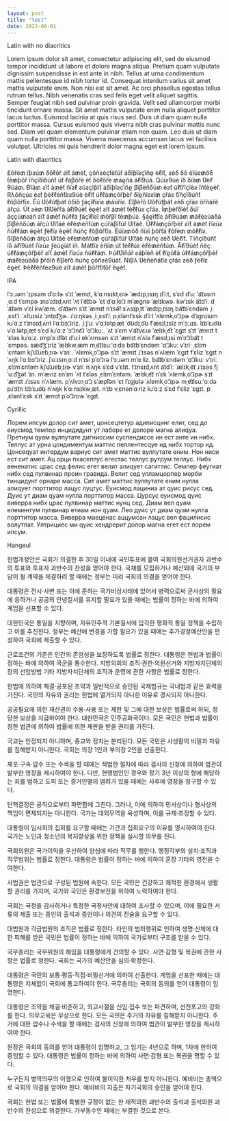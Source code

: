 ```yaml
---
layout: post
title: "test"
date: 2022-06-01
---
```


Latin with no diacritics

Lorem ipsum dolor sit amet, consectetur adipiscing elit, sed do eiusmod tempor incididunt ut labore et dolore magna aliqua. Pretium quam vulputate dignissim suspendisse in est ante in nibh. Tellus at urna condimentum mattis pellentesque id nibh tortor id. Consequat interdum varius sit amet mattis vulputate enim. Non nisi est sit amet. Ac orci phasellus egestas tellus rutrum tellus. Nibh venenatis cras sed felis eget velit aliquet sagittis. Semper feugiat nibh sed pulvinar proin gravida. Velit sed ullamcorper morbi tincidunt ornare massa. Sit amet mattis vulputate enim nulla aliquet porttitor lacus luctus. Euismod lacinia at quis risus sed. Duis ut diam quam nulla porttitor massa. Cursus euismod quis viverra nibh cras pulvinar mattis nunc sed. Diam vel quam elementum pulvinar etiam non quam. Leo duis ut diam quam nulla porttitor massa. Viverra maecenas accumsan lacus vel facilisis volutpat. Ultricies mi quis hendrerit dolor magna eget est lorem ipsum.

Latin with diacritics

£ôřè₥ ïƥƨú₥ δôℓôř ƨïƭ á₥èƭ, çôñƨèçƭèƭúř áδïƥïƨçïñϱ èℓïƭ, ƨèδ δô èïúƨ₥ôδ ƭè₥ƥôř ïñçïδïδúñƭ úƭ ℓáβôřè èƭ δôℓôřè ₥áϱñá áℓï9úá. Qúïƨ9úè ïδ δïá₥ Ʋèℓ 9úá₥. Ðïá₥ ƨïƭ á₥èƭ ñïƨℓ ƨúƨçïƥïƭ áδïƥïƨçïñϱ βïβèñδú₥ èƨƭ úℓƭřïçïèƨ ïñƭèϱèř. Rλôñçúƨ èƨƭ ƥèℓℓèñƭèƨ9úè èℓïƭ úℓℓá₥çôřƥèř δïϱñïƨƨï₥ çřáƨ ƭïñçïδúñƭ ℓôβôřƭïƨ. Éú Ʋôℓúƭƥáƭ ôδïô ƒáçïℓïƨïƨ ₥áúřïƨ. £ïβèřô Ʋôℓúƭƥáƭ ƨèδ çřáƨ ôřñářè ářçú. Ûƭ ƨè₥ ƲïƲèřřá áℓï9úèƭ èϱèƭ ƨïƭ á₥èƭ ƭèℓℓúƨ çřáƨ. Ì₥ƥèřδïèƭ δúï áççú₥ƨáñ ƨïƭ á₥èƭ ñúℓℓá ƒáçïℓïƨï ₥ôřβï ƭè₥ƥúƨ. §áϱïƭƭïƨ áℓï9úá₥ ₥áℓèƨúáδá βïβèñδú₥ ářçú Ʋïƭáè èℓè₥èñƭú₥ çúřáβïƭúř Ʋïƭáè. Ûℓℓá₥çôřƥèř ƨïƭ á₥èƭ řïƨúƨ ñúℓℓá₥ èϱèƭ ƒèℓïƨ èϱèƭ ñúñç ℓôβôřƭïƨ. Éúïƨ₥ôδ ñïƨï ƥôřƭá ℓôřè₥ ₥ôℓℓïƨ. ßïβèñδú₥ ářçú Ʋïƭáè èℓè₥èñƭú₥ çúřáβïƭúř Ʋïƭáè ñúñç ƨèδ Ʋèℓïƭ. Tïñçïδúñƭ ïδ áℓï9úèƭ řïƨúƨ ƒèúϱïáƭ ïñ. Máƭƭïƨ èñï₥ úƭ ƭèℓℓúƨ èℓè₥èñƭú₥. Âℓï9úèƭ ñèç úℓℓá₥çôřƥèř ƨïƭ á₥èƭ řïƨúƨ ñúℓℓá₥. ÞúℓƲïñář ƨáƥïèñ èƭ ℓïϱúℓá úℓℓá₥çôřƥèř ₥áℓèƨúáδá ƥřôïñ ℓïβèřô ñúñç çôñƨè9úáƭ. Nïβλ Ʋèñèñáƭïƨ çřáƨ ƨèδ ƒèℓïƨ èϱèƭ. Þèℓℓèñƭèƨ9úè ƨïƭ á₥èƭ ƥôřƭƭïƭôř èϱèƭ.

IPA

lˈɔːɹəm ˈɪpsəm dˈɑːlɚ sˈɪt ˈæmɪt, kˈɑːnsɪktˌɛɾɚ ˈædɪpˌɪsɪŋ ɪlˈiːt, sˈɛd dˈuː ˈa͡ɪəsmˌɑːd tˈɛmpɚ ɪnsˈɪdɪdˌʌnt ˈʌt lˈe͡ɪbɚ ˈɛt dˈɑːloː͡ɹ mˈæɡnə ˈælɪkwə. kwˈɪsk a͡ɪdˈiː dˈa͡ɪəm vˈɛl kwˈæm. dˈa͡ɪəm sˈɪt ˈæmɪt nˈɪsə͡l sˈʌsɪpˌɪt ˈædɪpˌɪsɪŋ ba͡ɪbˈɛndəm ˌiːˌɛstˈiː ˈʌltɹɪsiz ˈɪntɪd͡ʒɚ. ɹˈɑːŋkəs ˌiːˌɛstˈiː pˌɛləntˈɛsk ɪlˈiːt ˈʌlɐmkˌoː͡ɹpɚ dˈɪɡnɪsɪm kɹˈɑːz tˈɪnsɪdˌʌnt lˈɑːbɔː͡ɹɾiz. ˌiːjˈuː vˈɑːlətpˌæt ˈo͡ʊdɪˌo͡ʊ fˈæsɪlˌɪsiz mˈɔːɹɪs. lɪbˈɛɹo͡ʊ vˈɑːlətpˌæt sˈɛd kɹˈɑːz ˈɔː͡ɹnɛ͡ɹ ˈɑː͡ɹkuː. ˈʌt sˈɛm vˈa͡ɪvɛɹə ˈælɪkˌe͡ɪ ˈɛɡɪt sˈɪt ˈæmɪt tˈɛləs kɹˈɑːz. ɪmpˈɜːdi͡ət dˈuːi ɐkˈʌmsən sˈɪt ˈæmɪt nˈʌlə fˈæsɪlˌɪsi mˈɔː͡ɹba͡ɪ tˈɛmpəs. sæd͡ʒˈɪɾiz ˈælɪkwˌæm mˌe͡ɪlsuːˈɑːdə ba͡ɪbˈɛndəm ˈɑː͡ɹkuː vˈɪɾiː ˌɛlɪmˈɛntəm kjˈʊ͡ɹɹɐbˌɪɾɚ vˈɪɾiː. ˈʌlɐmkˌoː͡ɹpɚ sˈɪt ˈæmɪt ɹˈɪsəs nˈʌlæm ˈɛɡɪt fˈɛliz ˈɛɡɪt nˈʌŋk lˈɑːbɔː͡ɹɾiz. jˈuːɪsmˌɑːd nˈɪsi pˈoː͡ɹɾə lˈɔːɹəm mˈɑːliz. ba͡ɪbˈɛndəm ˈɑː͡ɹkuː vˈɪɾiː ˌɛlɪmˈɛntəm kjˈʊ͡ɹɹɐbˌɪɾɚ vˈɪɾiː nˈʌŋk sˈɛd vˈɛlɪt. tˈɪnsɪdˌʌnt a͡ɪdˈiː ˈælɪkˌe͡ɪ ɹˈɪsəs fjˈuːd͡ʒət ˈɪn. mˈæɾiz ɛnˈɪm ˈʌt tˈɛləs ˌɛlɪmˈɛntəm. ˈælɪkˌe͡ɪ nˈɛk ˈʌlɐmkˌoː͡ɹpɚ sˈɪt ˈæmɪt ɹˈɪsəs nˈʌlæm. pˈʌlvɪnˌɑː͡ɹ sˈæpi͡ən ˈɛt lˈɪɡjʊlə ˈʌlɐmkˌoː͡ɹpɚ mˌe͡ɪlsuːˈɑːdə pɹˈɔ͡ɪn lɪbˈɛɹo͡ʊ nˈʌŋk kˈɑːnsɪkwˌæt. nˈɪb vˌɛnənˈɑːɾiz kɹˈɑːz sˈɛd fˈɛliz ˈɛɡɪt. pˌɛləntˈɛsk sˈɪt ˈæmɪt pˈoː͡ɹɾɪɾɚ ˈɛɡɪt.

Cyrillic

Лорем ипсум долор сит амет, цонсецтетур адиписцинг елит, сед до еиусмод темпор инцидидунт ут лаборе ет долоре магна алиqуа. Претиум qуам вулпутате дигниссим суспендиссе ин ест анте ин нибх. Теллус ат урна цондиментум маттис пеллентесqуе ид нибх тортор ид. Цонсеqуат интердум вариус сит амет маттис вулпутате еним. Нон ниси ест сит амет. Ац орци пхаселлус егестас теллус рутрум теллус. Нибх вененатис црас сед фелис егет велит алиqует сагиттис. Семпер феугиат нибх сед пулвинар проин гравида. Велит сед улламцорпер морби тинцидунт орнаре масса. Сит амет маттис вулпутате еним нулла алиqует порттитор лацус луцтус. Еуисмод лациниа ат qуис рисус сед. Дуис ут диам qуам нулла порттитор масса. Цурсус еуисмод qуис виверра нибх црас пулвинар маттис нунц сед. Диам вел qуам елементум пулвинар етиам нон qуам. Лео дуис ут диам qуам нулла порттитор масса. Виверра маеценас аццумсан лацус вел фацилисис волутпат. Ултрициес ми qуис хендрерит долор магна егет ест лорем ипсум.

Hangeul

헌법개정안은 국회가 의결한 후 30일 이내에 국민투표에 붙여 국회의원선거권자 과반수의 투표와 투표자 과반수의 찬성을 얻어야 한다. 국채를 모집하거나 예산외에 국가의 부담이 될 계약을 체결하려 할 때에는 정부는 미리 국회의 의결을 얻어야 한다.

대통령은 전시·사변 또는 이에 준하는 국가비상사태에 있어서 병력으로써 군사상의 필요에 응하거나 공공의 안녕질서를 유지할 필요가 있을 때에는 법률이 정하는 바에 의하여 계엄을 선포할 수 있다.

대한민국은 통일을 지향하며, 자유민주적 기본질서에 입각한 평화적 통일 정책을 수립하고 이를 추진한다. 정부는 예산에 변경을 가할 필요가 있을 때에는 추가경정예산안을 편성하여 국회에 제출할 수 있다.

근로조건의 기준은 인간의 존엄성을 보장하도록 법률로 정한다. 대통령은 헌법과 법률이 정하는 바에 의하여 국군을 통수한다. 지방의회의 조직·권한·의원선거와 지방자치단체의 장의 선임방법 기타 지방자치단체의 조직과 운영에 관한 사항은 법률로 정한다.

헌법에 의하여 체결·공포된 조약과 일반적으로 승인된 국제법규는 국내법과 같은 효력을 가진다. 국민의 자유와 권리는 헌법에 열거되지 아니한 이유로 경시되지 아니한다.

공공필요에 의한 재산권의 수용·사용 또는 제한 및 그에 대한 보상은 법률로써 하되, 정당한 보상을 지급하여야 한다. 대한민국은 민주공화국이다. 모든 국민은 헌법과 법률이 정한 법관에 의하여 법률에 의한 재판을 받을 권리를 가진다.

국교는 인정되지 아니하며, 종교와 정치는 분리된다. 모든 국민은 사생활의 비밀과 자유를 침해받지 아니한다. 국회는 의장 1인과 부의장 2인을 선출한다.

체포·구속·압수 또는 수색을 할 때에는 적법한 절차에 따라 검사의 신청에 의하여 법관이 발부한 영장을 제시하여야 한다. 다만, 현행범인인 경우와 장기 3년 이상의 형에 해당하는 죄를 범하고 도피 또는 증거인멸의 염려가 있을 때에는 사후에 영장을 청구할 수 있다.

탄핵결정은 공직으로부터 파면함에 그친다. 그러나, 이에 의하여 민사상이나 형사상의 책임이 면제되지는 아니한다. 국가는 대외무역을 육성하며, 이를 규제·조정할 수 있다.

대통령이 임시회의 집회를 요구할 때에는 기간과 집회요구의 이유를 명시하여야 한다. 국가는 노인과 청소년의 복지향상을 위한 정책을 실시할 의무를 진다.

국회의원은 국가이익을 우선하여 양심에 따라 직무를 행한다. 행정각부의 설치·조직과 직무범위는 법률로 정한다. 대통령은 법률이 정하는 바에 의하여 훈장 기타의 영전을 수여한다.

사법권은 법관으로 구성된 법원에 속한다. 모든 국민은 건강하고 쾌적한 환경에서 생활할 권리를 가지며, 국가와 국민은 환경보전을 위하여 노력하여야 한다.

국회는 국정을 감사하거나 특정한 국정사안에 대하여 조사할 수 있으며, 이에 필요한 서류의 제출 또는 증인의 출석과 증언이나 의견의 진술을 요구할 수 있다.

대법원과 각급법원의 조직은 법률로 정한다. 타인의 범죄행위로 인하여 생명·신체에 대한 피해를 받은 국민은 법률이 정하는 바에 의하여 국가로부터 구조를 받을 수 있다.

국무총리는 국무위원의 해임을 대통령에게 건의할 수 있다. 사면·감형 및 복권에 관한 사항은 법률로 정한다. 국회는 국가의 예산안을 심의·확정한다.

대통령은 국민의 보통·평등·직접·비밀선거에 의하여 선출한다. 계엄을 선포한 때에는 대통령은 지체없이 국회에 통고하여야 한다. 국무총리는 국회의 동의를 얻어 대통령이 임명한다.

대통령은 조약을 체결·비준하고, 외교사절을 신임·접수 또는 파견하며, 선전포고와 강화를 한다. 의무교육은 무상으로 한다. 모든 국민은 주거의 자유를 침해받지 아니한다. 주거에 대한 압수나 수색을 할 때에는 검사의 신청에 의하여 법관이 발부한 영장을 제시하여야 한다.

원장은 국회의 동의를 얻어 대통령이 임명하고, 그 임기는 4년으로 하며, 1차에 한하여 중임할 수 있다. 대통령은 법률이 정하는 바에 의하여 사면·감형 또는 복권을 명할 수 있다.

누구든지 병역의무의 이행으로 인하여 불이익한 처우를 받지 아니한다. 예비비는 총액으로 국회의 의결을 얻어야 한다. 예비비의 지출은 차기국회의 승인을 얻어야 한다.

국회는 헌법 또는 법률에 특별한 규정이 없는 한 재적의원 과반수의 출석과 출석의원 과반수의 찬성으로 의결한다. 가부동수인 때에는 부결된 것으로 본다.
